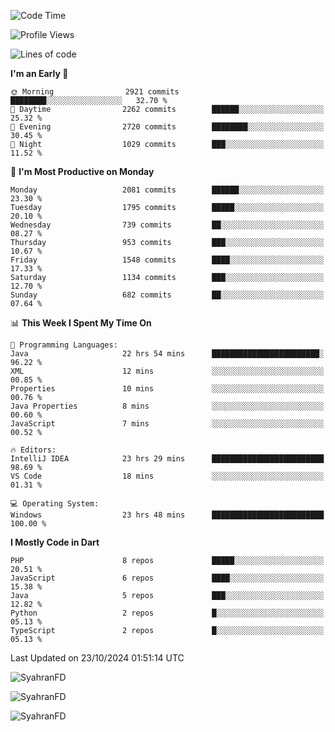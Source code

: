 <!--START_SECTION:waka-->
![Code Time](http://img.shields.io/badge/Code%20Time-469%20hrs%2039%20mins-blue)

![Profile Views](http://img.shields.io/badge/Profile%20Views-26-blue)

![Lines of code](https://img.shields.io/badge/From%20Hello%20World%20I%27ve%20Written-3.5%20million%20lines%20of%20code-blue)

**I'm an Early 🐤** 

```text
🌞 Morning                2921 commits        ████████░░░░░░░░░░░░░░░░░   32.70 % 
🌆 Daytime                2262 commits        ██████░░░░░░░░░░░░░░░░░░░   25.32 % 
🌃 Evening                2720 commits        ████████░░░░░░░░░░░░░░░░░   30.45 % 
🌙 Night                  1029 commits        ███░░░░░░░░░░░░░░░░░░░░░░   11.52 % 
```
📅 **I'm Most Productive on Monday** 

```text
Monday                   2081 commits        ██████░░░░░░░░░░░░░░░░░░░   23.30 % 
Tuesday                  1795 commits        █████░░░░░░░░░░░░░░░░░░░░   20.10 % 
Wednesday                739 commits         ██░░░░░░░░░░░░░░░░░░░░░░░   08.27 % 
Thursday                 953 commits         ███░░░░░░░░░░░░░░░░░░░░░░   10.67 % 
Friday                   1548 commits        ████░░░░░░░░░░░░░░░░░░░░░   17.33 % 
Saturday                 1134 commits        ███░░░░░░░░░░░░░░░░░░░░░░   12.70 % 
Sunday                   682 commits         ██░░░░░░░░░░░░░░░░░░░░░░░   07.64 % 
```


📊 **This Week I Spent My Time On** 

```text
💬 Programming Languages: 
Java                     22 hrs 54 mins      ████████████████████████░   96.22 % 
XML                      12 mins             ░░░░░░░░░░░░░░░░░░░░░░░░░   00.85 % 
Properties               10 mins             ░░░░░░░░░░░░░░░░░░░░░░░░░   00.76 % 
Java Properties          8 mins              ░░░░░░░░░░░░░░░░░░░░░░░░░   00.60 % 
JavaScript               7 mins              ░░░░░░░░░░░░░░░░░░░░░░░░░   00.52 % 

🔥 Editors: 
IntelliJ IDEA            23 hrs 29 mins      █████████████████████████   98.69 % 
VS Code                  18 mins             ░░░░░░░░░░░░░░░░░░░░░░░░░   01.31 % 

💻 Operating System: 
Windows                  23 hrs 48 mins      █████████████████████████   100.00 % 
```

**I Mostly Code in Dart** 

```text
PHP                      8 repos             █████░░░░░░░░░░░░░░░░░░░░   20.51 % 
JavaScript               6 repos             ████░░░░░░░░░░░░░░░░░░░░░   15.38 % 
Java                     5 repos             ███░░░░░░░░░░░░░░░░░░░░░░   12.82 % 
Python                   2 repos             █░░░░░░░░░░░░░░░░░░░░░░░░   05.13 % 
TypeScript               2 repos             █░░░░░░░░░░░░░░░░░░░░░░░░   05.13 % 
```




 Last Updated on 23/10/2024 01:51:14 UTC
<!--END_SECTION:waka-->

<p align="left">
  <img src="https://github-readme-stats.vercel.app/api/top-langs?username=SyahranFD&layout=donut&hide=C%2B%2B,CMake,css&show_icons=true&locale=en&&theme=blueberry" alt="SyahranFD" />
</p>

<p align="left">
  <img src="https://github-readme-stats.vercel.app/api?username=SyahranFD&show_icons=true&locale=en&theme=blueberry" alt="SyahranFD" />
</p>

<p align="left">
  <img src="https://streak-stats.demolab.com/?user=SyahranFD&theme=blueberry" alt="SyahranFD"/>
</p>
